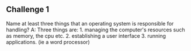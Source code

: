 ## Challenge 1

Name at least three things that an operating system is responsible for handling?
A: Three things are:
    1. managing the computer's resources such as memory, the cpu etc.
    2. establishing a user interface
    3. running applications.  (ie a word processor)